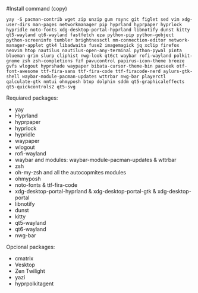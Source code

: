 #Install command (copy)
```
yay -S pacman-contrib wget zip unzip gum rsync git figlet sed vim xdg-user-dirs man-pages networkmanager pip hyprland hyprpaper hyprlock hypridle noto-fonts xdg-desktop-portal-hyprland libnotify dunst kitty qt5-wayland qt6-wayland fastfetch eza python-pip python-gobject python-screeninfo tumbler brightnessctl nm-connection-editor network-manager-applet gtk4 libadwaita fuse2 imagemagick jq xclip firefox neovim htop nautilus nautilus-open-any-terminal python-pywal pinta blueman grim slurp cliphist nwg-look qt6ct waybar rofi-wayland polkit-gnome zsh zsh-completions fzf pavucontrol papirus-icon-theme breeze gvfs wlogout hyprshade waypaper bibata-cursor-theme-bin pacseek otf-font-awesome ttf-fira-sans ttf-fira-code ttf-firacode-nerd aylurs-gtk-shell waybar-module-pacman-updates wttrbar nwg-bar playerctl qalculate-gtk nmtui ohmyposh btop dolphin sddm qt5-graphicaleffects qt5-quickcontrols2 qt5-svg
```

Requiared packages:

- yay
- Hyprland
- hyprpaper
- hyprlock
- hypridle
- waypaper
- wlogout
- rofi-wayland
- waybar and modules: waybar-module-pacman-updates & wttrbar
- zsh
- oh-my-zsh and all the autocopmites modules
- ohmyposh
- noto-fonts & ttf-fira-code
- xdg-desktop-portal-hyprland & xdg-desktop-portal-gtk & xdg-desktop-portal
- libnotify
- dunst
- kitty
- qt5-wayland
- qt6-wayland
- nwg-bar

Opcional packages:

- cmatrix
- Vesktop
- Zen Twilight
- yazi
- hyprpolkitagent
